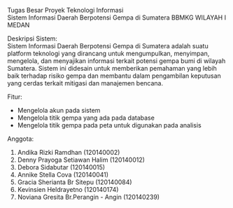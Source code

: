 <p3>Tugas Besar Proyek Teknologi Informasi</p3><br>
<p2>Sistem Informasi Daerah Berpotensi Gempa di Sumatera BBMKG WILAYAH I MEDAN</p2>

Deskripsi Sistem:<br>
Sistem Informasi Daerah Berpotensi Gempa di Sumatera adalah suatu platform teknologi yang dirancang untuk mengumpulkan, menyimpan, mengelola, dan menyajikan informasi terkait potensi gempa bumi di wilayah Sumatera. Sistem ini didesain untuk memberikan pemahaman yang lebih baik terhadap risiko gempa dan membantu dalam pengambilan keputusan yang cerdas terkait mitigasi dan manajemen bencana.

Fitur:
- Mengelola akun pada sistem
- Mengelola titik gempa yang ada pada database
- Mengelola titik gempa pada peta untuk digunakan pada analisis

Anggota:
1. Andika Rizki Ramdhan (120140002)
2. Denny Prayoga Setiawan Halim (120140012)
3. Debora Sidabutar (120140015)
4. Annike Stella Cova (120140041)
5. Gracia Sherianta Br Sitepu (120140084)
6. Kevinsien Heldrayetno (120140174)
7. Noviana Gresita Br.Perangin - Angin (120140239)
